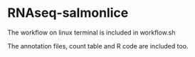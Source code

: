 # RNAseq-salmonlice

The workflow on linux terminal is included in workflow.sh

The annotation files, count table and R code are included too.
